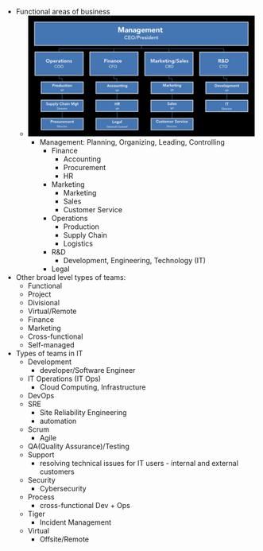 - Functional areas of business
  - ![team_structure](team_structure.png)
    - Management: Planning, Organizing, Leading, Controlling
      - Finance
        - Accounting
        - Procurement
        - HR
      - Marketing
        - Marketing
        - Sales
        - Customer Service
      - Operations
        - Production
        - Supply Chain
        - Logistics
      - R&D
        - Development, Engineering, Technology (IT)
      - Legal
- Other broad level types of teams:
  - Functional
  - Project
  - Divisional
  - Virtual/Remote
  - Finance
  - Marketing
  - Cross-functional
  - Self-managed
- Types of teams in IT
  - Development
    - developer/Software Engineer
  - IT Operations (IT Ops)
    - Cloud Computing, Infrastructure
  - DevOps
  - SRE
    - Site Reliability Engineering
    - automation
  - Scrum
    - Agile
  - QA(Quality Assurance)/Testing
  - Support
    - resolving technical issues for IT users - internal and external customers
  - Security
    - Cybersecurity
  - Process
    - cross-functional Dev + Ops
  - Tiger
    - Incident Management
  - Virtual
    - Offsite/Remote
